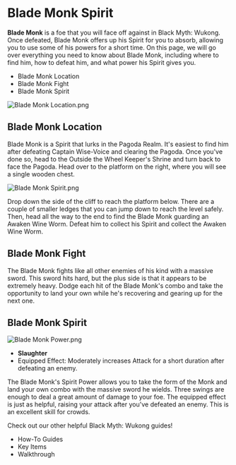 # Blade Monk Spirit

**Blade Monk** is a foe that you will face off against in Black Myth: Wukong. Once defeated, Blade Monk offers up his Spirit for you to absorb, allowing you to use some of his powers for a short time. On this page, we will go over everything you need to know about Blade Monk, including where to find him, how to defeat him, and what power his Spirit gives you. 

  * Blade Monk Location
  * Blade Monk Fight
  * Blade Monk Spirit

![Blade Monk Location.png](https://oyster.ignimgs.com/mediawiki/apis.ign.com/black-myth-wukong/d/d9/Blade_Monk_Location.png)

## Blade Monk Location

Blade Monk is a Spirit that lurks in the Pagoda Realm. It's easiest to find him after defeating Captain Wise-Voice and clearing the Pagoda. Once you've done so, head to the Outside the Wheel Keeper's Shrine and turn back to face the Pagoda. Head over to the platform on the right, where you will see a single wooden chest. 

![Blade Monk Spirit.png](https://oyster.ignimgs.com/mediawiki/apis.ign.com/black-myth-wukong/3/35/Blade_Monk_Spirit.png)

Drop down the side of the cliff to reach the platform below. There are a couple of smaller ledges that you can jump down to reach the level safely. Then, head all the way to the end to find the Blade Monk guarding an Awaken Wine Worm. Defeat him to collect his Spirit and collect the Awaken Wine Worm. 

## Blade Monk Fight

The Blade Monk fights like all other enemies of his kind with a massive sword. This sword hits hard, but the plus side is that it appears to be extremely heavy. Dodge each hit of the Blade Monk's combo and take the opportunity to land your own while he's recovering and gearing up for the next one. 

## Blade Monk Spirit

![Blade Monk Power.png](https://oyster.ignimgs.com/mediawiki/apis.ign.com/black-myth-wukong/e/eb/Blade_Monk_Power.png)

  * **Slaughter**
  * Equipped Effect: Moderately increases Attack for a short duration after defeating an enemy.

The Blade Monk's Spirit Power allows you to take the form of the Monk and land your own combo with the massive sword he wields. Three swings are enough to deal a great amount of damage to your foe. The equipped effect is just as helpful, raising your attack after you've defeated an enemy. This is an excellent skill for crowds. 

Check out our other helpful Black Myth: Wukong guides! 

  * How-To Guides
  * Key Items
  * Walkthrough


